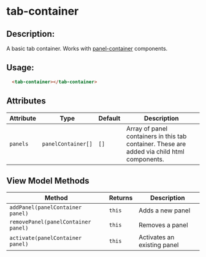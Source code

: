# tab-container
## Description:
A basic tab container. Works with [panel-container](panel-container.md) components.

## Usage:

```html
  <tab-container></tab-container>
```

## Attributes

Attribute | Type               | Default | Description
--------- | ------------------ | ------- | ------------------
`panels`  | `panelContainer[]` | `[]`    | Array of panel containers in this tab container. These are added via child html components.

## View Model Methods

Method                              | Returns | Description
----------------------------------- | ------- | -------------
`addPanel(panelContainer panel)`    | `this`  | Adds a new panel
`removePanel(panelContainer panel)` | `this`  | Removes a panel
`activate(panelContainer panel)`    | `this`  | Activates an existing panel

